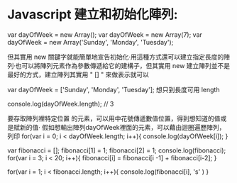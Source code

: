 # Javascript 建立和初始化陣列:
var dayOfWeek = new Array();
var dayOfWeek = new Array(7);
var dayOfWeek = new Array('Sunday', 'Monday', 'Tuesday');

但其實用 new 關鍵字就能簡單地宣告初始化‧用這種方式還可以建立指定長度的陣列‧也可以將陣列元素作為參數傳遞給它的建構子，但其實用 new 建立陣列並不是最好的方式，建立陣列其實用 " [] " 來做表示就可以

var dayOfWeek = ['Sunday', 'Monday', 'Tuesday'];
想只到長度可用 length

console.log(dayOfWeek.length); // 3

要存取陣列裡特定位置 的元素，可以用中花號傳遞數值位置，得到想知道的值或是賦新的值‧
假如想輸出陣列dayOfWeek裡面的元素，可以藉由迴圈遍歷陣列，列印
for(var i = 0; i < dayOfWeek.length; i++){
    console.log(dayOfWeek[i]);
}


var fibonacci = []; 
fibonacci[1] = 1;
fibonacci[2] = 1;
console.log(fibonacci);
for(var i = 3; i < 20; i++){
  fibonacci[i] = fibonacci[i -1] + fibonacci[i-2];
}

for(var i = 1; i < fibonacci.length; i++){
  console.log(fibonacci[i], 's' )
}